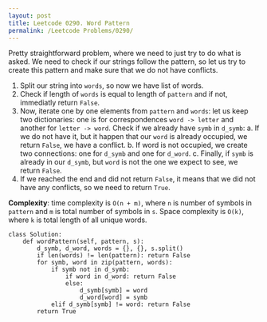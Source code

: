 ```yaml
---
layout: post
title: Leetcode 0290. Word Pattern
permalink: /Leetcode Problems/0290/
---
```


Pretty straightforward problem, where we need to just try to do what is asked. We need to check if our strings follow the pattern, so let us try to create this pattern and make sure that we do not have conflicts.

1. Split our string into `words`, so now we have list of words.
2. Check if length of `words` is equal to length of `pattern` and if not, immediatly return `False`.
3. Now, iterate one by one elements from `pattern` and `words`: let us keep two dictionaries: one is for correspondences `word -> letter` and another for `letter -> word`. Check if we already have `symb` in `d_symb`:
	a. If we do not have it, but it happen that our `word` is already occupied, we return `False`, we have a conflict.
	b. If word is not occupied, we create two connections: one for `d_symb` and one for `d_word`.
	c. Finally, if `symb` is already in our `d_symb`, but `word` is not the one we expect to see, we return `False`.
4. If we reached the end and did not return `False`, it means that we did not have any conflicts, so we need to return `True`.

**Complexity**: time complexity is `O(n + m)`, where `n` is number of symbols in `pattern` and `m` is total number of symbols in `s`. Space complexity is `O(k)`, where `k` is total length of all unique words.

```
class Solution:
    def wordPattern(self, pattern, s):
        d_symb, d_word, words = {}, {}, s.split()
        if len(words) != len(pattern): return False
        for symb, word in zip(pattern, words):
            if symb not in d_symb:
                if word in d_word: return False
                else:
                    d_symb[symb] = word
                    d_word[word] = symb
            elif d_symb[symb] != word: return False
        return True
```